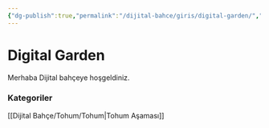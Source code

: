```yaml
---
{"dg-publish":true,"permalink":"/dijital-bahce/giris/digital-garden/","title":"Index","tags":["gardenEntry"],"noteIcon":"","created":"2025-03-11T13:47:11.251+03:00","updated":"2025-03-11T14:10:13.786+03:00"}
---
```



# Digital Garden
Merhaba Dijital bahçeye hoşgeldiniz.


### Kategoriler
[[Dijital Bahçe/Tohum/Tohum\|Tohum Aşaması]]




